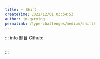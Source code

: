 ```yaml
---
title: ➖ Shift
createTime: 2022/12/01 03:54:53
author: jm-garming
permalink: /type-challenges/medium/shift/
---
```


::: info 题目
Github: []()

```ts

```

:::
